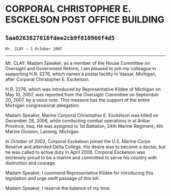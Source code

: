 # CORPORAL CHRISTOPHER E. ESCKELSON POST OFFICE BUILDING
## `5aa0263827816fdee2cb9f810966f4d5`
`Mr. CLAY — 1 October 2007`

---


Mr. CLAY. Madam Speaker, as a member of the House Committee on 
Oversight and Government Reform, I am pleased to join my colleague in 
supporting H.R. 2276, which names a postal facility in Vassar, 
Michigan, after Corporal Christopher E. Esckelson.

H.R. 2276, which was introduced by Representative Kildee of Michigan 
on May 10, 2007, was reported from the Oversight Committee on September 
20, 2007, by a voice vote. This measure has the support of the entire 
Michigan congressional delegation.

Madam Speaker, Marine Corporal Christopher E. Esckelson was killed on 
December 28, 2006, while conducting combat operations in al Anbar 
Province, Iraq. He was assigned to 1st Battalion, 24th Marine Regiment, 
4th Marine Division, Lansing, Michigan.

In October of 2002, Corporal Esckelson joined the U.S. Marine Corps 
Reserve and attended Delta College. His desire was to become a doctor, 
but he was called to active duty in April 2006. Corporal Esckelson was 
extremely proud to be a marine and committed to serve his country with 
distinction and courage.

Madam Speaker, I commend Representative Kildee for introducing this 
legislation and urge swift passage of this bill.

Madam Speaker, I reserve the balance of my time.
